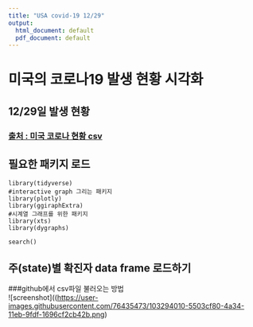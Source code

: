 ```yaml
---
title: "USA covid-19 12/29"
output:
  html_document: default
  pdf_document: default
---
```


# 미국의 코로나19 발생 현황 시각화  
## 12/29일 발생 현황  
### [출처 : 미국 코로나 현황 csv](https://github.com/nytimes/covid-19-data)  

## 필요한 패키지 로드
```{r message=FALSE}
library(tidyverse)
#interactive graph 그리는 패키지
library(plotly)
library(ggiraphExtra)
#시계열 그래프를 위한 패키지
library(xts)
library(dygraphs)

search()
```
## 주(state)별 확진자 data frame 로드하기
###github에서 csv파일 불러오는 방법  
![screenshot]((https://user-images.githubusercontent.com/76435473/103294010-5503cf80-4a34-11eb-9fdf-1696cf2cb42b.png)  

